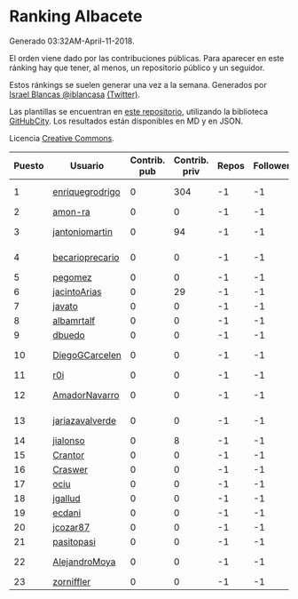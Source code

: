 # Ranking Albacete

Generado 03:32AM-April-11-2018.

El orden viene dado por las contribuciones públicas. Para aparecer en este ránking hay que tener, al menos, un repositorio público y un seguidor.

Estos ránkings se suelen generar una vez a la semana. Generados por [Israel Blancas @iblancasa](https://github.com/iblancasa/) [(Twitter)](https://twitter.com/iblancasa).

Las plantillas se encuentran en [este repositorio](https://github.com/iblancasa/GH-Spanish-Ranking), utilizando la biblioteca [GitHubCity](https://github.com/iblancasa/GitHubCity). Los resultados están disponibles en MD y en JSON.

Licencia [Creative Commons](https://creativecommons.org/licenses/by/4.0/).

| Puesto   |  Usuario  | Contrib. pub | Contrib. priv |Repos| Followers | Desde |  Avatar  |
|----------|-----------|--------------|---------------|-----|-----------|-------|----------|
|1|[enriquegrodrigo](https://github.com/enriquegrodrigo)|0|304|-1|-1||![enriquegrodrigo]()|
|2|[amon-ra](https://github.com/amon-ra)|0|0|-1|-1||![amon-ra]()|
|3|[jantoniomartin](https://github.com/jantoniomartin)|0|94|-1|-1||![jantoniomartin]()|
|4|[becarioprecario](https://github.com/becarioprecario)|0|0|-1|-1||![becarioprecario]()|
|5|[pegomez](https://github.com/pegomez)|0|0|-1|-1||![pegomez]()|
|6|[jacintoArias](https://github.com/jacintoArias)|0|29|-1|-1||![jacintoArias]()|
|7|[javato](https://github.com/javato)|0|0|-1|-1||![javato]()|
|8|[albamrtalf](https://github.com/albamrtalf)|0|0|-1|-1||![albamrtalf]()|
|9|[dbuedo](https://github.com/dbuedo)|0|0|-1|-1||![dbuedo]()|
|10|[DiegoGCarcelen](https://github.com/DiegoGCarcelen)|0|0|-1|-1||![DiegoGCarcelen]()|
|11|[r0i](https://github.com/r0i)|0|0|-1|-1||![r0i]()|
|12|[AmadorNavarro](https://github.com/AmadorNavarro)|0|0|-1|-1||![AmadorNavarro]()|
|13|[jariazavalverde](https://github.com/jariazavalverde)|0|0|-1|-1||![jariazavalverde]()|
|14|[jialonso](https://github.com/jialonso)|0|8|-1|-1||![jialonso]()|
|15|[Crantor](https://github.com/Crantor)|0|0|-1|-1||![Crantor]()|
|16|[Craswer](https://github.com/Craswer)|0|0|-1|-1||![Craswer]()|
|17|[ociu](https://github.com/ociu)|0|0|-1|-1||![ociu]()|
|18|[jgallud](https://github.com/jgallud)|0|0|-1|-1||![jgallud]()|
|19|[ecdani](https://github.com/ecdani)|0|0|-1|-1||![ecdani]()|
|20|[jcozar87](https://github.com/jcozar87)|0|0|-1|-1||![jcozar87]()|
|21|[pasitopasi](https://github.com/pasitopasi)|0|0|-1|-1||![pasitopasi]()|
|22|[AlejandroMoya](https://github.com/AlejandroMoya)|0|0|-1|-1||![AlejandroMoya]()|
|23|[zorniffler](https://github.com/zorniffler)|0|0|-1|-1||![zorniffler]()|
